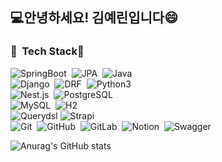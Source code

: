 ## 💻안녕하세요! 김예린입니다😄
### 🌱 &nbsp;Tech Stack🌱
![SpringBoot](https://img.shields.io/badge/-SpringBoot-05122A?style=flat&logo=springboot)&nbsp;
![JPA](https://img.shields.io/badge/-JPA-05122A?style=flat&logo=jpa)&nbsp;
![Java](https://img.shields.io/badge/-Java-05122A?style=flat&logo=Java)&nbsp;\
![Django](https://img.shields.io/badge/-Django-05122A?style=flat&logo=django)&nbsp;
![DRF](https://img.shields.io/badge/-DRF-05122A?style=flat&logo=djangorestframework)&nbsp;
![Python3](https://img.shields.io/badge/-Python-05122A?style=flat&logo=python)&nbsp;\
![Nest.js](https://img.shields.io/badge/-Nest.js-05122A?style=flat&logo=nestjs)&nbsp;
![PostgreSQL](https://img.shields.io/badge/-PostgreSQL-05122A?style=flat&logo=postgresql)&nbsp;\
![MySQL](https://img.shields.io/badge/-MySQL-05122A?style=flat&logo=mysql)&nbsp;
![H2](https://img.shields.io/badge/-H2-05122A?style=flat&logo=h2)&nbsp;\
![Querydsl](https://img.shields.io/badge/-Querydsl-05122A?style=flat&logo-querydsl)
![Strapi](https://img.shields.io/badge/-Strapi-05122A?style=flat&logo=strapi)&nbsp;\
![Git](https://img.shields.io/badge/-Git-05122A?style=flat&logo=git)&nbsp;
![GitHub](https://img.shields.io/badge/-GitHub-05122A?style=flat&logo=github)&nbsp;
![GitLab](https://img.shields.io/badge/-GitLab-05122A?style=flat&logo=gitlab)&nbsp;
![Notion](https://img.shields.io/badge/-Notion-05122A?style=flat&logo=Notion)&nbsp;
![Swagger](https://img.shields.io/badge/-Swagger-05122A?style=flat&logo=Swagger)&nbsp;



![Anurag's GitHub stats](https://github-readme-stats.vercel.app/api?username=yerin1198&theme=synthwave&show_icons=true)

